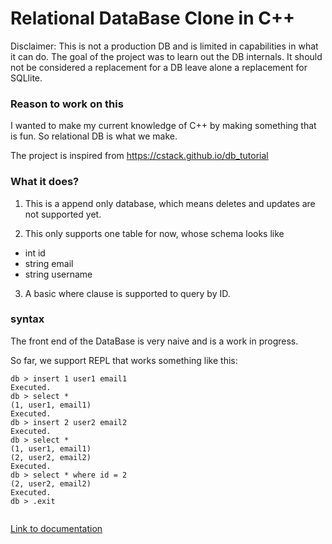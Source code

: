 # Relational DataBase Clone in C++

Disclaimer: This is not a production DB and is limited in capabilities in what it can do.
The goal of the project was to learn out the DB internals.
It should not be considered a replacement for a DB leave alone a replacement for SQLlite.

### Reason to work on this
I wanted to make my current knowledge of C++ by making something that is fun.
So relational DB is what we make.

The project is inspired from https://cstack.github.io/db_tutorial


### What it does?

1) This is a append only database, which means deletes and updates are not supported yet.

2) This only supports one table for now, whose schema looks like
 * int id
 * string email
 * string username
 
 
3) A basic where clause is supported to query by ID.



### syntax

The front end of the DataBase is very naive and is a work in progress.

So far, we support REPL that works something like this:

```
db > insert 1 user1 email1
Executed.
db > select *
(1, user1, email1)
Executed.
db > insert 2 user2 email2
Executed.
db > select *
(1, user1, email1)
(2, user2, email2)
Executed.
db > select * where id = 2
(2, user2, email2)
Executed.
db > .exit
 
```

[Link to documentation](./html)